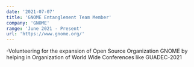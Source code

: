 ```yaml
---
date: '2021-07-07'
title: 'GNOME Entanglement Team Member'
company: 'GNOME'
range: 'June 2021 - Present'
url: 'https://www.gnome.org/'
---
```


-Volunteering for the expansion of Open Source Organization GNOME by helping in Organization of World Wide Conferences like GUADEC-2021
